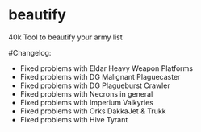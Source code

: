 # beautify
40k Tool to beautify your army list

#Changelog:

- Fixed problems with Eldar Heavy Weapon Platforms
- Fixed problems with DG Malignant Plaguecaster
- Fixed problems with DG Plagueburst Crawler
- Fixed problems with Necrons in general
- Fixed problems with Imperium Valkyries
- Fixed problems with Orks DakkaJet & Trukk
- Fixed problems with Hive Tyrant
